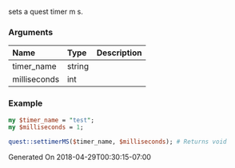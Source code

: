 sets a quest timer m s.
### Arguments
**Name**|**Type**|**Description**
:---|:---|:---
timer_name|string|
milliseconds|int|

### Example

```perl
my $timer_name = "test";
my $milliseconds = 1;

quest::settimerMS($timer_name, $milliseconds); # Returns void
```


Generated On 2018-04-29T00:30:15-07:00